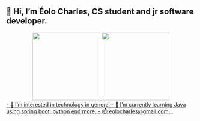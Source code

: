 ## 👋 Hi, I’m Éolo Charles, CS student and jr software developer.
<div align="center">
  <a href="https://github.com/Eolocharles">
  <img height="180em" src="https://github-readme-stats.vercel.app/api?username=Eolocharles&show_icons=true&theme=dark&include_all_commits=true&count_private=true"/>
  <img height="180em" src="https://github-readme-stats.vercel.app/api/top-langs/?username=Eolocharles&layout=compact&langs_count=7&theme=dark"/>
</div>
- 👀 I’m interested in technology in general
- 🌱 I’m currently learning Java using spring boot, python end more.
- 📫 eolocharles@gmail.com...

<!---
Eolocharles/Eolocharles is a ✨ special ✨ repository because its `README.md` (this file) appears on your GitHub profile.
You can click the Preview link to take a look at your changes.
--->
